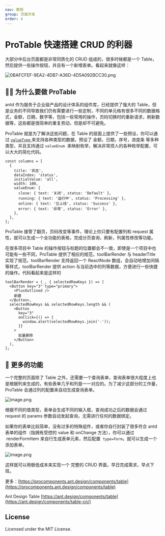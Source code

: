 ```yaml
---
nav: 教程
group: 页面开发
order: 4
---
```


# ProTable 快速搭建 CRUD 的利器

大部分中后台页面都是非常同质化的 CRUD 组成的，很多时候都是一个 Table，然后提供一些操作按钮，并且有一个新增表单。看起来就像这样：

![0BAFCFEF-9EA2-4DB7-A36D-4D5A092BCC30.png](https://gw.alipayobjects.com/zos/antfincdn/w6XCWacQH6/1582038656687-065b40ef-5029-4bf7-8941-6e843570e4e0.png)

## 🤷‍♂️ 为什么要做 ProTable

antd 作为服务于企业级产品的设计体系的组件库，已经提供了强大的 Table，但是业务的不同导致我们仍有需要进行一些定制，不同的单元格有很多不同的数据格式，金额，日期，数字等，包括一些常用的操作，页码切换时的重新请求，刷新数据等，这些都是很简单的重复劳动，但是却不可避免。

ProTable 就是为了解决这些问题，在 Table 的层面上提供了一些预设，你可以通过 [`valueType` ](https://procomponents.ant.design/components/tablevalue-type)来支持各种类型的数据，预设了 金额，日期，序号，进度条 等多种类型，并且支持通过 `valueEnum`  来映射枚举，解决非常烦人的各种枚举配置，可以大大的简化代码。

```tsx | pure
const columns = [
  {
    title: '状态',
    dataIndex: 'status',
    initialValue: 'all',
    width: 100,
    valueEnum: {
      close: { text: '关闭', status: 'Default' },
      running: { text: '运行中', status: 'Processing' },
      online: { text: '已上线', status: 'Success' },
      error: { text: '异常', status: 'Error' },
    },
  },
];
```

ProTable 接管了翻页，页码改变等事件，理论上你只要有配置列和 request 属性，就可以生成一个全功能的表格，完成分页查询，刷新，列属性修改等功能。

在很多项目中 Table 的操作按钮与标题的位置都会不一致，即使是一个项目中也可能有一些不同，ProTable 提供了相应的规范，toolBarRender 与 headerTitle 实现了规范，toolBarRender 支持返回一个 ReactNode 数组，会自动地增加间隔等样式，toolBarRender 提供 action 与当前选中的列等数据，方便进行一些快捷的操作。代码看起来是这样的

```tsx | pure
toolBarRender = (_, { selectedRowKeys }) => [
  <Button key="3" type="primary">
    <PlusOutlined />
    新建
  </Button>,
  selectedRowKeys && selectedRowKeys.length && (
    <Button
      key="3"
      onClick={() => {
        window.alert(selectedRowKeys.join('-'));
      }}
    >
      批量删除
    </Button>
  ),
];
```

## 🦄 更多的功能

一个完整的页面除了 Table 之外，还需要一个查询表单，查询表单很大程度上也是根据列来生成的，有些表单几乎和列是一一对应的。为了减少这部分的工作量，ProTable 会通过列的配置来自动生成查询表单。

![image.png](https://gw.alipayobjects.com/zos/antfincdn/aIkGYS0KvN/1582127528798-704c4833-955e-4020-9f41-5206c42f2389.png)

根据不同的值类型，表单会生成不同的输入框，查询成功之后的数据会通过 request 的 params 参数自动发起查询，无需进行任何的数据绑定。

如果你的表单比较简单，没有过多的特殊组件，或者你自行封装了很多符合 antd 表单的组件（指拥有受控的 value 和 onChange 方法），你可以通过  renderFormItem 来自行生成表单元素，然后配置  `type=Form`，就可以生成一个添加表单。

![image.png](https://gw.alipayobjects.com/zos/antfincdn/p3YxxMOlwz/1582130440043-71722655-42e6-4698-a37a-14d69f6008b8%252520%281%29.png)

这样就可以用极低成本来实现一个 完整的 CRUD 界面，早日完成需求，早点下班。

更多：[https://procomponents.ant.design/components/table](https://procomponents.ant.design/components/table)

Ant Design Table [https://ant.design/components/table](https://ant.design/components/table-cn/)

## License

Licensed under the MIT License.
